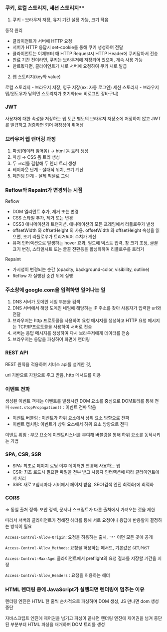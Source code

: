 ### 쿠키, 로컬 스토리지, 세션 스토리지\*\*

1. 쿠키 - 브라우저 저장, 유지 기간 설정 가능, 크기 작음

동작 원리

-   클라이언트가 서버에 HTTP 요청
-   서버가 HTTP 응답시 set-cookie를 통해 쿠키 생성하여 전달
-   클라이언트는 이제부터 매 HTTP Request시 HTTP Header에 쿠키담아서 전송
-   만료 기간 전이라면, 쿠키는 브라우저에 저장되어 있으며, 계속 사용 가능
-   만료됬다면, 클라이언트가 새로 서버에 요청하여 쿠키 새로 발급

2. 웹 스토리지(key와 value)

로컬 스토리지 - 브라우저 저장, 영구 저장(ex: 자동 로그인)
세션 스토리지 - 브라우저 탭/윈도우가 닫히면 스토리지가 초기화(ex: 비로그인 장바구니)

### JWT

사용자에 대한 속성을 저장하는 웹 토큰
별도의 브라우저 저장소에 저장하지 않고 JWT를 발급하고 검증하면 되어 확장성이 뛰어남

### 브라우저 웹 랜더링 과정

1. 파싱(데이터 읽어옴) → html 돔 트리 생성
2. 파싱 → CSS 돔 트리 생성
3. 두 크리를 결합해 두 렌더 트리 생성
4. 레이아웃 단계 - 절대적 위치, 크기 계산
5. 페인팅 단계 - 실제 픽셀로 그림

### Reflow와 Repaint가 변경되는 시점

Reflow

-   DOM 엘리먼트 추가, 제거 또는 변경
-   CSS 스타일 추가, 제거 또는 변경
-   CSS3 애니메이션과 트랜지션. 애니메이션의 모든 프레임에서 리플로우가 발생
-   offsetWidth 와 offsetHeight 의 사용. offsetWidth 와 offsetHeight 속성을 읽으면, 초기 리플로우가 트리거되어 수치가 계산
-   유저 인터랙션으로 발생하는 hover 효과, 필드에 텍스트 입력, 창 크기 조정, 글꼴 크기 변경, 스타일시트 또는 글꼴 전환등을 활성화하여 리플로우를 트리거

Repaint

-   가시성이 변경되는 순간 (opacity, background-color, visibility, outline)
-   Reflow 가 실행된 순간 뒤에 실행

### 주소창에 google.com을 입력하면 일어나는 일

1. DNS 서버가 도메인 네임 부분을 검색
2. DNS 서버에서 해당 도메인 네임에 해당하는 IP 주소를 찾아 사용자가 입력한 url와 전달
3. 브라우저는 http 프로토콜을 사용하여 요청 메시지를 생성하고 HTTP 요청 메시지는 TCP/IP프로토콜을 사용하여 서버로 전송
4. 서버는 응답 메시지를 생성하여 다시 브라우저에게 데이터를 전송
5. 브라우저는 응답을 파싱하여 화면에 랜더링

### REST API

REST 원칙을 적용하여 서비스 api를 설계한 것,

uri 기반으로 자원으로 주고 받음, http 메서드를 이용

### 이벤트 전파

생성된 이벤트 객체는 이벤트를 발생시킨 DOM 요소를 중심으로 DOM트리를 통해 전파
`event.stopPropagation()` : 이벤트 전파 막음

-   이벤트 버블링 : 이벤트가 하위 요소에서 상위 요소 방향으로 전파
-   이벤트 캡처링: 이벤트가 상위 요소에서 하위 요소 방향으로 전파

이벤트 위임 : 부모 요소에 이벤트리스너를 부여해 버블링을 통해 하위 요소를 동작시키는 기법

### SPA, CSR, SSR

-   SPA: 최초로 페이지 로딩 이후 데이터만 변경해 사용하는 웹
-   CSR: 최초 로드시 필요한 파일을 전부 받고 사용자 인터렉션에 따라 클라이언트에서 처리
-   SSR: 새로고침시마다 서버에서 페이지 받음, SEO(검색 엔진 최적화)에 최적화

### CORS

⇒ 동일 출처 정책: 보안 정책, 문서나 스크립트가 다른 출처에서 가져오는 것을 제한

따라서 서버와 클라이언트가 정해진 헤더를 통해 서로 요청이나 응답에 반응할지 결정하는 방식이 필요

`Access-Control-Allow-Origin`: 요청을 허용하는 출처, `'*'` 이면 모든 곳에 공개

`Access-Control-Allow_Methods`: 요청을 허용하는 메서드, 기본값은 `GET`,`POST`

`Access-Control-Max-Age`: 클라이언트에서 preflight의 요청 결과를 저장할 기간을 지정

`Access-Control-Allow_Headers` : 요청을 허용하는 헤더

### HTML 렌더링 중에 JavaScript가 실행되면 렌더링이 멈추는 이유

렌더링 엔진은 HTML 한 줄씩 순차적으로 파싱하며 DOM 생성, JS 만나면 dom 생성 중단

자바스크립트 엔진에 제어권을 넘기고 파싱이 끝나면 렌더링 엔진에 제어권을 넘겨 중단된 부분부터 HTML 파싱을 재개하며 DOM 트리를 생성
